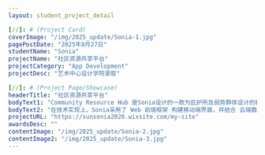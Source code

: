 ```yaml
---
layout: student_project_detail

[//]: # (Project Card)
coverImage: "/img/2025_update/Sonia-1.jpg"
pagePostDate: "2025年8月27日"
studentName: "Sonia"
projectName: "社区资源共享平台"
projectCategory: "App Development"
projectDesc: "艺术中心设计学院录取"

[//]: # (Project Page/Showcase)
headerTitle: "社区资源共享平台"
bodyText1: "Community Resource Hub 是Sonia设计的一款为庇护所及弱势群体设计的移动应用，旨在帮助他们快速获取生活所需的核心资源。应用整合了 教育机会、就业信息、政府援助 等板块，用户只需在手机上点击相应分类，即可找到可用的资源信息。同时，应用还内置了一个 聊天助手模块，用户可以直接输入需求（如“我需要工作”），系统会即时返回相关链接和资源推荐。"
bodyText2: "在技术实现上，Sonia采用了 Web 前端框架 构建移动端界面，并结合 云端数据库 来管理和更新资源信息。聊天助手模块则通过 自然语言处理（NLP）模型 API 实现，能够根据用户输入的需求快速返回相关链接和资源。整个系统以 模块化架构 设计，既方便快速迭代，也为未来接入 Python 后端服务 与更复杂的 AI 算法预留了扩展空间。"
projectURL: "https://sunsonia2020.wixsite.com/my-site"
awardsDesc: ""
contentImage: "/img/2025_update/Sonia-2.jpg"
contentImage2: "/img/2025_update/Sonia-3.jpg"
---
```

